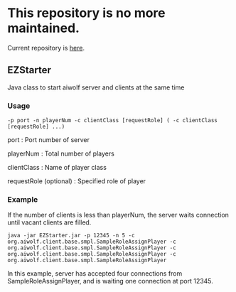 # This repository is no more maintained. 
Current repository is [here](https://bitbucket.org/takashi_otsuki/ezstarter.git).

## EZStarter

Java class to start aiwolf server and clients at the same time

### Usage

   ```
   -p port -n playerNum -c clientClass [requestRole] ( -c clientClass [requestRole] ...)
   ```
   
   port : Port number of server
   
   playerNum : Total number of players
   
   clientClass : Name of player class
   
   requestRole (optional) : Specified role of player

### Example

  If the number of clients is less than playerNum,
  the server waits connection until vacant clients are filled.
  
  ```
  java -jar EZStarter.jar -p 12345 -n 5 -c org.aiwolf.client.base.smpl.SampleRoleAssignPlayer -c org.aiwolf.client.base.smpl.SampleRoleAssignPlayer -c org.aiwolf.client.base.smpl.SampleRoleAssignPlayer -c org.aiwolf.client.base.smpl.SampleRoleAssignPlayer
  ```
  
  In this example, server has accepted four connections from SampleRoleAssignPlayer,
  and is waiting one connection at port 12345.
